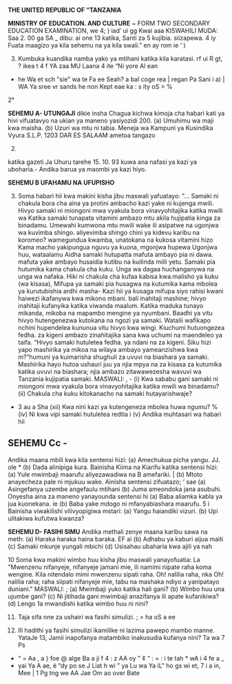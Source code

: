 **THE UNITED REPUBLIC OF “TANZANIA**

**MINISTRY OF EDUCATION. AND CULTURE**
~ FORM TWO SECONDARY EDUCATION EXAMINATION, we 4; )
iad’ ui gg Kwai aaa
KISWAHILI
MUDA: Saa 2. 00
ga SA
_ dibu: ai one 13 katika, Santi za 5 kujibia. siizapewa. 4
iy Fuata maagizo ya kila sehemu na ya kila swali.” en ay rom ie ‘ )

3. Kumbuka kuandika namba yako ya mtihani katika kila karatasi.
rf ui
R gt, ? ikea t 4 f YA
zaa
MU Laana 4 ite “Ni yore Al ean
- he Wa et sch "sie" wa te Fa ee Seah? a bal coge rea |
regan Pa Sani i a) |
WA Ya sree vr sands he non
Kept eae ka : s ity oS >
%

2°

**SEHEMU A- UTUNGAJI**
dikie insha
Chagua kichwa kimoja cha habari kati ya hivi vifuatavyo na ukian ya maneno yasiyozidi 200. 
(a) Umuhimu wa maji kwa maisha.
(b) Uzuri wa mtu ni tabia.
Meneja wa Kampuni ya Kusindika Vyura S.L.P. 1203 DAR ES SALAAM ametoa tangazo

2. 
katika gazeti Ja Uhuru tarehe 15. 10. 93 kuwa ana nafasi ya kazi ya uboharia.-
Andika barua ya maombi ya kazi hiyo.

**SEHEMU B UFAHAMU NA UFUPISHO**

3. Soma habari hii kwa makini kisha jibu maswali yafuatayo:
"... Samaki ni chakula bora cha aina ya protini ambacho kazi yake ni kujenga mwili. Hivyo samaki ni miongoni mwa vyakula bora vinavyohitajika katika mwili wa
Katika samaki tunapata vitamini ambazo mtu akila hujipatia kinga za binadamu.
Umewahi kumwona mtu mwili wake ili asipatwe na ugonjwa wa kuvimba shingo.
aliyevimba shingo chini ya kidevu karibu na koromeo?
wamegundua kwamba, unatokana na kukosa vitamini hizo
Kama macho yakipungua nguvu ya kuona, mgonjwa hupewa
Ugonjwa huu, wataalamu
Aidha samaki hutupatta mafuta ambayo pia ni dawa.
mafuta yake ambayo husaidia kutibu na kuilinda miili yetu.
Samaki pia hutumika kama chakula cha kuku. Unga wa dagaa huchanganywa na unga wa nafaka. Hiki ni chakula cha kufaa kabisa kwa.malisho ya kuku (wa kisasa),
Mifupa ya samaki pia husagwa na kutumika kama mbolea ya kurutubishia ardhi masha-
Kazi hii ya kusaga mifupa siyo rahisi kwani haiwezi ikafanywa kwa mikono mbani.
bali inahitaji mashine; hivyo inahitaji kufanyika katika viwanda maalum.
Katika maduka tunayo mikanda, mikoba na mapambo mengine ya nyumbani. Baadhi ya vitu hivyo hutengenezwa kutokana na ngozi ya samaki. Watalii wafikapo nchini hupendelea kununua vitu hivyo kwa wingi. Kiuchumi hutuongezea fedha. za kigeni ambazo zinahitajika sana kwa uchumi na maendeleo ya taifa. “Hivyo samaki hutuletea fedha. ya ndani na za kigeni.
Siku hizi yapo mashirika ya mikoa na wilaya ambayo yameanzishwa kwa m?“humuni ya kuimarisha shughuli za uvuvi na biashara ya samaki. Mashirika hayo hutoa ushauri juu ya njia mpya na za kisasa za kutumika katika uvuvi na biashara;
njia ambazo zitawawezesha wavuvi wa Tanzania kujipatia samaki.
MASWALI:
, -
(i) Kwa sababu gani samaki ni miongoni mwa vyakula bora vinavyohitajika katika mwili wa binadamu?
(ii) Chakula cha kuku kitokanacho na samaki hutayarishwaje?

- 3 au a Sha
(xii) Kwa nini kazi ya kutengeneza mbolea huwa ngumu? %
(iv) Ni kwa vipi samaki hutuletea redtia i
(v) Andika muhtasari wa habari hii

## SEHEMU Cc -
Andika maana mbili kwa kila sentensi hizi:
(a) Amechukua picha yangu.
JJ.
ole
*
(b) Dada alinipiga kura.
Bainisha Kiima na Kiarifu katika sentensi hizi:
(a) Yule mwimbaji maarufu aliyezawadiwa na B
amefariki. |
(b) Mtoto anayecheza pale ni mjukuu wake.
Ainisha sentensi zifuatazo; ‘ sae
(a) Asingefanya uzembe angefaulu mtihani
(b) Juma ameondoka jana asubuhi.
Onyesha aina za maneno yanayounda sentensi hi
(a) Baba aliamka kabla ya jua kuonekana. ie
(b) Baba yake mdogo ni mfanyabiashara maarufu. 5 i
Bainisha viwakilishi vilivyopigiwa mstari:
(a) Yangu haiandiki vizuri.
(b) Upi ulitakiwa kufutwa kwanza?

**SEHEMU D- FASIHI SIMU**
Andika methali zenye maana karibu sawa na meth:
(a) Haraka haraka haina baraka. EF ai
(b) Adhabu ya kaburi aijua maiti
(c) Samaki mkunje yungali mbichi
(d) Usisahau ubaharia kwa ajili ya nah

10 Soma kwa makini wimbo huu kisha jibu maswali yanayofuatia: La
"Mwenzenu nifanyeje, nifanyeje jamani mie, ili namimi nipate raha koma wengine. Kila nitendalo mimi mwenzenu sipati raha. Oh! nalilia raha, nka
Oh! nalilia raha; raha siipati nifanyeje mie, tabu na mashaka ndiyo a yanipatayo duniani."
MASWALI: ;
(a) Mwimbaji yuko katika hali gani?
(b) Wimbo huu una ujumbe gani?
(c) Ni jitihada gani mwimbaji anazifanya ili apate kufanikiwa?
(d) Lengo 1a mwandishi katika wimbo huu ni nini?

11. Taja sifa nne za ushairi wa fasihi simulizi.
; > ha oS a ee

12. Ili hadithi ya fasihi simulizi ikamilike ni lazima pawepo mambo manne. YataJe
13, Jamii inapofanya matambiko inakusudia kufanya nini? Ta wa
7 Ps
- “ = Aa
, a
} foe @ alge Ba a ji f 4 : z AA oy " ¢
“ : = : i te tah * wA i 4 fe a _
- yai Ya A ae,
é “dy po se
J Liat h wi ”
ya Lu wa Ya iL"
ho gs wi et, 7
i a in, Mee
| 1 Pg tng we
AA Jae Om ao over Bate